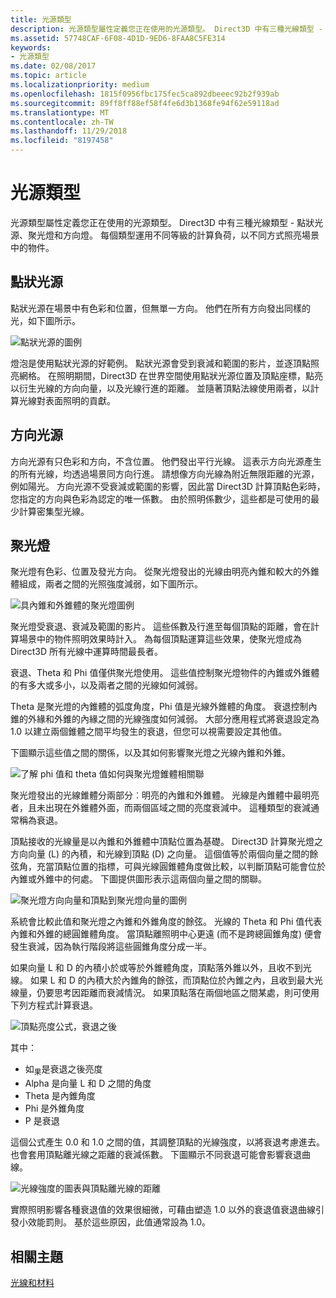 ```yaml
---
title: 光源類型
description: 光源類型屬性定義您正在使用的光源類型。 Direct3D 中有三種光線類型 - 點狀光源、聚光燈和方向燈。
ms.assetid: 57748CAF-6F08-4D1D-9ED6-8FAA8C5FE314
keywords:
- 光源類型
ms.date: 02/08/2017
ms.topic: article
ms.localizationpriority: medium
ms.openlocfilehash: 1815f0956fbc175fec5ca892dbeeec92b2f939ab
ms.sourcegitcommit: 89ff8ff88ef58f4fe6d3b1368fe94f62e59118ad
ms.translationtype: MT
ms.contentlocale: zh-TW
ms.lasthandoff: 11/29/2018
ms.locfileid: "8197458"
---
```

# <a name="light-types"></a>光源類型


光源類型屬性定義您正在使用的光源類型。 Direct3D 中有三種光線類型 - 點狀光源、聚光燈和方向燈。 每個類型運用不同等級的計算負荷，以不同方式照亮場景中的物件。

## <a name="span-idpointlightspanspan-idpointlightspanspan-idpointlightspanpoint-light"></a><span id="Point_Light"></span><span id="point_light"></span><span id="POINT_LIGHT"></span>點狀光源


點狀光源在場景中有色彩和位置，但無單一方向。 他們在所有方向發出同樣的光，如下圖所示。

![點狀光源的圖例](images/ptlight.png)

燈泡是使用點狀光源的好範例。 點狀光源會受到衰減和範圍的影片，並逐頂點照亮網格。 在照明期間，Direct3D 在世界空間使用點狀光源位置及頂點座標，點亮以衍生光線的方向向量，以及光線行進的距離。 並隨著頂點法線使用兩者，以計算光線對表面照明的貢獻。

## <a name="span-iddirectionallightspanspan-iddirectionallightspanspan-iddirectionallightspandirectional-light"></a><span id="Directional_Light"></span><span id="directional_light"></span><span id="DIRECTIONAL_LIGHT"></span>方向光源


方向光源有只色彩和方向，不含位置。 他們發出平行光線。 這表示方向光源產生的所有光線，均透過場景同方向行進。 請想像方向光線為附近無限距離的光源，例如陽光。 方向光源不受衰減或範圍的影響，因此當 Direct3D 計算頂點色彩時，您指定的方向與色彩為認定的唯一係數。 由於照明係數少，這些都是可使用的最少計算密集型光線。

## <a name="span-idspotlightspanspan-idspotlightspanspan-idspotlightspanspotlight"></a><span id="SpotLight"></span><span id="spotlight"></span><span id="SPOTLIGHT"></span>聚光燈


聚光燈有色彩、位置及發光方向。 從聚光燈發出的光線由明亮內錐和較大的外錐體組成，兩者之間的光照強度減弱，如下圖所示。

![具內錐和外錐體的聚光燈圖例](images/spotlt.png)

聚光燈受衰退、衰減及範圍的影片。 這些係數及行進至每個頂點的距離，會在計算場景中的物件照明效果時計入。 為每個頂點運算這些效果，使聚光燈成為 Direct3D 所有光線中運算時間最長者。

衰退、Theta 和 Phi 值僅供聚光燈使用。 這些值控制聚光燈物件的內錐或外錐體的有多大或多小，以及兩者之間的光線如何減弱。

Theta 是聚光燈的內錐體的弧度角度，Phi 值是光線外錐體的角度。 衰退控制內錐的外緣和外錐的內緣之間的光線強度如何減弱。 大部分應用程式將衰退設定為 1.0 以建立兩個錐體之間平均發生的衰退，但您可以視需要設定其他值。

下圖顯示這些值之間的關係，以及其如何影響聚光燈之光線內錐和外錐。

![了解 phi 值和 theta 值如何與聚光燈錐體相關聯](images/spotlt2.png)

聚光燈發出的光線錐體分兩部分︰明亮的內錐和外錐體。 光線是內錐體中最明亮者，且未出現在外錐體外面，而兩個區域之間的亮度衰減中。 這種類型的衰減通常稱為衰退。

頂點接收的光線量是以內錐和外錐體中頂點位置為基礎。 Direct3D 計算聚光燈之方向向量 (L) 的內積，和光線到頂點 (D) 之向量。 這個值等於兩個向量之間的餘弦角，充當頂點位置的指標，可與光線圓錐體角度做比較，以判斷頂點可能會位於內錐或外錐中的何處。 下圖提供圖形表示這兩個向量之間的關聯。

![聚光燈方向向量和頂點到聚光燈向量的圖例](images/spotalg1.png)

系統會比較此值和聚光燈之內錐和外錐角度的餘弦。 光線的 Theta 和 Phi 值代表內錐和外錐的總圓錐體角度。 當頂點離照明中心更遠 (而不是跨總圓錐角度) 便會發生衰減，因為執行階段將這些圓錐角度分成一半。

如果向量 L 和 D 的內積小於或等於外錐體角度，頂點落外錐以外，且收不到光線。 如果 L 和 D 的內積大於內錐角的餘弦，而頂點位於內錐之內，且收到最大光線量，仍要思考因距離而衰減情況。 如果頂點落在兩個地區之間某處，則可使用下列方程式計算衰退。

![頂點亮度公式，衰退之後](images/falloff.png)

其中：

-   如<sub>果</sub>是衰退之後亮度
-   Alpha 是向量 L 和 D 之間的角度
-   Theta 是內錐角度
-   Phi 是外錐角度
-   P 是衰退

這個公式產生 0.0 和 1.0 之間的值，其調整頂點的光線強度，以將衰退考慮進去。 也會套用頂點離光線之距離的衰減係數。 下圖顯示不同衰退可能會影響衰退曲線。

![光線強度的圖表與頂點離光線的距離](images/fallgraf.png)

實際照明影響各種衰退值的效果很細微，可藉由塑造 1.0 以外的衰退值衰退曲線引發小效能罰則。 基於這些原因，此值通常設為 1.0。

## <a name="span-idrelated-topicsspanrelated-topics"></a><span id="related-topics"></span>相關主題


[光線和材料](lights-and-materials.md)

 

 




